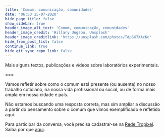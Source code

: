 ```yaml
---
title: 'Comum, comunicação, comunidades'
date: '06:53 15-07-2020'
hide_page_title: false
show_sidebar: true
header_image_alt_text: 'Comum, comunicação, comunidades'
header_image_credit: 'Hillary Ungson, Unsplash'
header_image_creditlink: 'https://unsplash.com/photos/TdpSX7XAcKo'
hide_from_post_list: false
continue_link: true
hide_git_sync_repo_link: false
---
```


Mais alguns textos, publicações e vídeos sobre laboratórios experimentais.

===

Vamos refletir sobre como o comum está presente (ou ausente) no nosso trabalho cotidiano, na nossa vida profissional ou social, ou de forma mais ampla em nossa cidade e país.

Não estamos buscando uma resposta correta, mas sim ampliar a discussão a partir do pensamento sobre o comum que vimos exemplificado e refletido aqui.

Para participar da conversa, você precisa cadastrar-se na [Rede Tropixel](https://rede.tropixel.org). Saiba por que [aqui](https://cursos.tropixel.org/ic-conceitos/sobre).